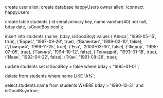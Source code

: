 create user allen;
create database happyUsers owner allen;
\connect happyUsers

create table students (
    id          serial primary key,
    name        varchar(40) not null,
    bday        date,
    isGoodBoy   bool
);

insert into students (name, bday, isGoodBoy) values
    ('Алиса', '1998-05-15', true),
    ('Борис', '1997-09-20', true),
    ('Валентин', '1999-02-10', false),
    ('Дмитрий', '1996-11-25', true),
    ('Ева', '2000-03-30', false),
    ('Федор', '1995-07-05', true),
    ('Галина', '1994-10-12', false),
    ('Геннадий', '1993-01-18', true),
    ('Иван', '1992-04-22', false),
    ('Жан', '1991-08-28', true);

update students
set isGoodBoy = false
where bday < '1995-01-01';

delete from students where name LIKE 'А%';

select students.name
from students
WHERE bday > '1990-12-31' and isGoodBoy=true;
